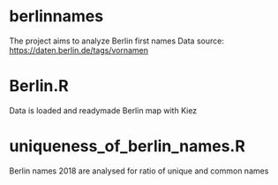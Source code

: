 # berlinnames

The project aims to analyze Berlin first names
Data source: https://daten.berlin.de/tags/vornamen

# Berlin.R
Data is loaded and readymade Berlin map with Kiez 

# uniqueness_of_berlin_names.R
Berlin names 2018 are analysed for ratio of unique and common names 

# 



